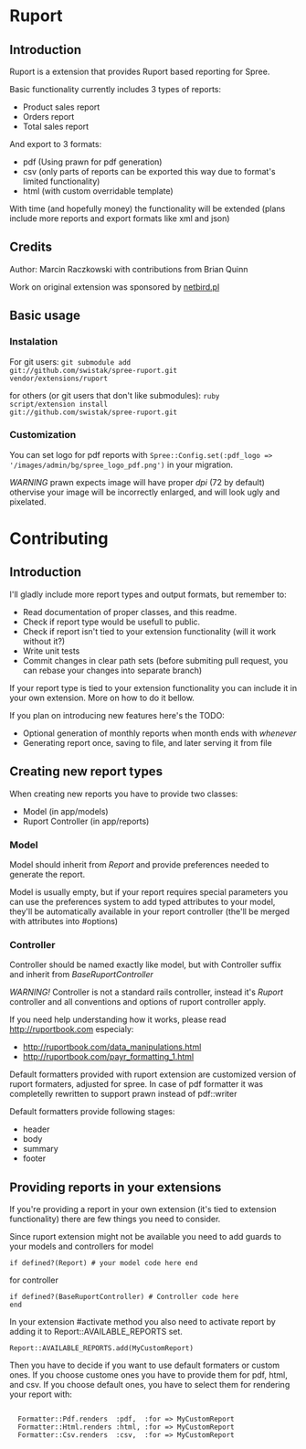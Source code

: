 # Ruport

## Introduction

Ruport is a extension that provides Ruport based reporting for Spree.

Basic functionality currently includes 3 types of reports:

 * Product sales report
 * Orders report
 * Total sales report

And export to 3 formats:

 * pdf (Using prawn for pdf generation)
 * csv (only parts of reports can be exported this way due to format's limited functionality)
 * html (with custom overridable template)

With time (and hopefully money) the functionality will be extended
(plans include more reports and export formats like xml and json)

## Credits

Author: Marcin Raczkowski
with contributions from Brian Quinn

Work on original extension was sponsored by [netbird.pl](http://sklep.netbird.pl)

## Basic usage

### Instalation

For git users:
<code>git submodule add git://github.com/swistak/spree-ruport.git vendor/extensions/ruport</code>

for others (or git users that don't like submodules):
<code>ruby script/extension install git://github.com/swistak/spree-ruport.git</code>

### Customization

You can set logo for pdf reports with
<code>Spree::Config.set(:pdf_logo => '/images/admin/bg/spree_logo_pdf.png')</code>
in your migration.

*WARNING* prawn expects image will have proper _dpi_ (72 by default) othervise
your image will be incorrectly enlarged, and will look ugly and pixelated.

# Contributing

## Introduction

I'll gladly include more report types and output formats, but remember to:

 * Read documentation of proper classes, and this readme.
 * Check if report type would be usefull to public.
 * Check if report isn't tied to your extension functionality (will it work without it?)
 * Write unit tests
 * Commit changes in clear path sets (before submiting pull request,
   you can rebase your changes into separate branch)

If your report type is tied to your extension functionality you can include it in your own extension.
More on how to do it bellow.

If you plan on introducing new features here's the TODO:

 * Optional generation of monthly reports when month ends with _whenever_
 * Generating report once, saving to file, and later serving it from file

## Creating new report types

When creating new reports you have to provide two classes:

 * Model (in app/models)
 * Ruport Controller (in app/reports)

### Model

Model should inherit from _Report_ and provide preferences needed to generate
the report.

Model is usually empty, but if your report requires special parameters you can
use the preferences system to add typed attributes to your model, they'll be
automatically available in your report controller (the'll be merged with
attributes into #options)

### Controller

Controller should be named exactly like model, but with Controller
suffix and inherit from _BaseRuportController_

*WARNING!* Controller is not a standard rails controller, instead it's _Ruport_
controller and all conventions and options of ruport controller apply.

If you need help understanding how it works, please read http://ruportbook.com
especialy:

 * http://ruportbook.com/data_manipulations.html
 * http://ruportbook.com/payr_formatting_1.html

Default formatters provided with ruport extension are customized version
of ruport formaters, adjusted for spree.
In case of pdf formatter it was completelly rewritten to support prawn instead of pdf::writer

Default formatters provide following stages:

 * header
 * body
 * summary
 * footer

## Providing reports in your extensions

If you're providing a report in your own extension (it's tied to extension functionality)
there are few things you need to consider.

Since ruport extension might not be available you need to add guards to your models and controllers
for model

  <code>if defined?(Report)
    # your model code here
  end</code>

for controller

  <code>if defined?(BaseRuportController)
    # Controller code here
  end</code>

In your extension #activate method you also need to activate report by adding it to
Report::AVAILABLE_REPORTS set.

  <code>Report::AVAILABLE_REPORTS.add(MyCustomReport)</code>

Then you have to decide if you want to use default formaters or custom ones.
If you choose custome ones you have to provide them for pdf, html, and csv.
If you choose default ones, you have to select them for rendering your report with:

  <code>
  Formatter::Pdf.renders  :pdf,  :for => MyCustomReport
  Formatter::Html.renders :html, :for => MyCustomReport
  Formatter::Csv.renders  :csv,  :for => MyCustomReport
  </code>